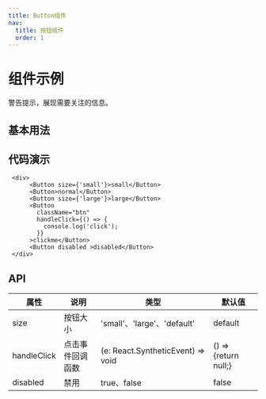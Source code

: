 ```yaml
---
title: Button组件
nav:
  title: 按钮组件
  order: 1
---
```


# 组件示例

警告提示，展现需要关注的信息。

## 基本用法

<code src="./demo/basic.tsx"></code>

## 代码演示

```tsx|pure
 <div>
      <Button size={'small'}>small</Button>
      <Button>normal</Button>
      <Button size={'large'}>large</Button>
      <Button
        className="btn"
        handleClick={() => {
          console.log('click');
        }}
      >clickme</Button>
      <Button disabled >disabled</Button>
 </div>
```

## API

| 属性        | 说明             | 类型                              | 默认值               |
| ----------- | ---------------- | --------------------------------- | -------------------- |
| size        | 按钮大小         | 'small'、'large'、'default'       | default              |
| handleClick | 点击事件回调函数 | (e: React.SyntheticEvent) => void | () => {return null;} |
| disabled    | 禁用             | true、false                       | false                |

